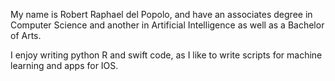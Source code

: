 My name is Robert Raphael del Popolo, and have an associates degree
in Computer Science and another in Artificial Intelligence as well as a Bachelor of Arts. 

I enjoy writing python R and swift code, as I like to write scripts for machine learning
and apps for IOS. 
